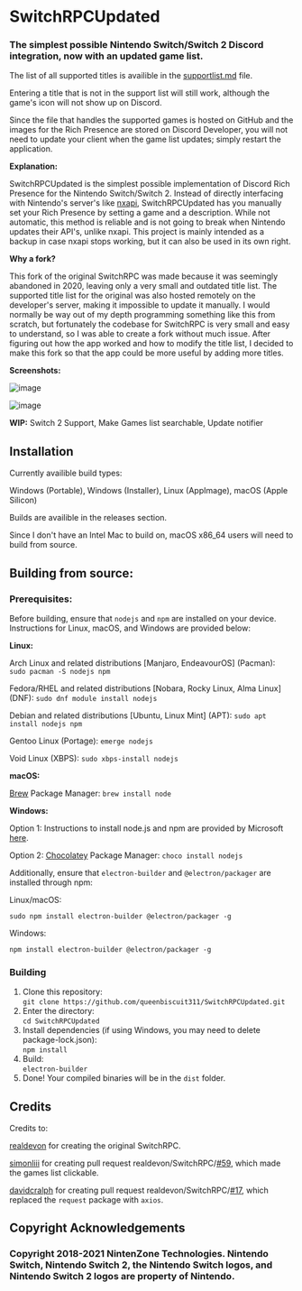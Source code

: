 # SwitchRPCUpdated

### The simplest possible Nintendo Switch/Switch 2 Discord integration, now with an updated game list.

The list of all supported titles is availible in the [supportlist.md](https://github.com/queenbiscuit311/SwitchRPCUpdated/blob/master/supportlist.md) file.

Entering a title that is not in the support list will still work, although the game's icon will not show up on Discord.

Since the file that handles the supported games is hosted on GitHub and the images for the Rich Presence are stored on Discord Developer, you will not need to update your client when the game list updates; simply restart the application.

**Explanation:**

SwitchRPCUpdated is the simplest possible implementation of Discord Rich Presence for the Nintendo Switch/Switch 2. Instead of directly interfacing with Nintendo's server's like [nxapi](https://github.com/samuelthomas2774/nxapi), SwitchRPCUpdated has you manually set your Rich Presence by setting a game and a description. While not automatic, this method is reliable and is not going to break when Nintendo updates their API's, unlike nxapi. This project is mainly intended as a backup in case nxapi stops working, but it can also be used in its own right.

**Why a fork?**

This fork of the original SwitchRPC was made because it was seemingly abandoned in 2020, leaving only a very small and outdated title list. The supported title list for the original was also hosted remotely on the developer's server, making it impossible to update it manually. I would normally be way out of my depth programming something like this from scratch, but fortunately the codebase for SwitchRPC is very small and easy to understand, so I was able to create a fork without much issue. After figuring out how the app worked and how to modify the title list, I decided to make this fork so that the app could be more useful by adding more titles.

**Screenshots:**

![image](https://github.com/user-attachments/assets/42c60091-4f79-47ee-a335-2d530e4cdf47)

![image](https://github.com/user-attachments/assets/c699d099-d7d3-4f9f-8281-a90d17b99712)



**WIP:** Switch 2 Support, Make Games list searchable, Update notifier

## Installation

Currently availible build types:

Windows (Portable), Windows (Installer), Linux (AppImage), macOS (Apple Silicon)

Builds are availible in the releases section.

Since I don't have an Intel Mac to build on, macOS x86_64 users will need to build from source.

## Building from source:

### Prerequisites:

Before building, ensure that `nodejs` and `npm` are installed on your device. Instructions for Linux, macOS, and Windows are provided below:
   
   **Linux:**
   
   Arch Linux and related distributions [Manjaro, EndeavourOS] (Pacman): `sudo pacman -S nodejs npm`

   Fedora/RHEL and related distributions [Nobara, Rocky Linux, Alma Linux] (DNF): `sudo dnf module install nodejs`

   Debian and related distributions [Ubuntu, Linux Mint] (APT): `sudo apt install nodejs npm`

   Gentoo Linux (Portage): `emerge nodejs`

   Void Linux (XBPS): `sudo xbps-install nodejs`
   
   **macOS:**
   
   [Brew](https://brew.sh) Package Manager: `brew install node`
   
   **Windows:**
   
   Option 1:
   Instructions to install node.js and npm are provided by Microsoft [here](https://learn.microsoft.com/en-us/windows/dev-environment/javascript/nodejs-on-windows_).
   
   Option 2:
   [Chocolatey](https://chocolatey.org/install) Package Manager: `choco install nodejs`
   
Additionally, ensure that `electron-builder` and `@electron/packager` are installed through npm:

   Linux/macOS:
   
   `sudo npm install electron-builder @electron/packager -g`

   Windows:

   `npm install electron-builder @electron/packager -g`

### Building

1. Clone this repository:   
`git clone https://github.com/queenbiscuit311/SwitchRPCUpdated.git` 
2. Enter the directory:   
`cd SwitchRPCUpdated`
5. Install dependencies (if using Windows, you may need to delete package-lock.json):   
`npm install`
6. Build:   
`electron-builder`
7. Done! Your compiled binaries will be in the `dist` folder.

## Credits

Credits to:

[realdevon](https://github.com/realdevon) for creating the original SwitchRPC.

[simonliii](https://github.com/simonliii) for creating pull request realdevon/SwitchRPC/[#59](https://github.com/realdevon/SwitchRPC/pull/59), which made the games list clickable.

[davidcralph](https://github.com/davidcralph) for creating pull request realdevon/SwitchRPC/[#17](https://github.com/realdevon/SwitchRPC/pull/17), which replaced the `request` package with `axios`.

## Copyright Acknowledgements

### Copyright 2018-2021 NintenZone Technologies. Nintendo Switch, Nintendo Switch 2, the Nintendo Switch logos, and Nintendo Switch 2 logos are property of Nintendo.

